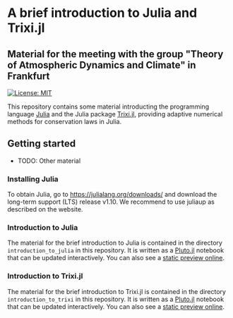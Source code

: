# A brief introduction to Julia and Trixi.jl

## Material for the meeting with the group "Theory of Atmospheric Dynamics and Climate" in Frankfurt

[![License: MIT](https://img.shields.io/badge/License-MIT-success.svg)](https://opensource.org/licenses/MIT)

This repository contains some material introducting the programming language
[Julia](https://julialang.org) and the Julia package
[Trixi.jl](https://github.com/trixi-framework/Trixi.jl), providing adaptive
numerical methods for conservation laws in Julia.


## Getting started

- TODO: Other material

### Installing Julia

To obtain Julia, go to https://julialang.org/downloads/ and download the 
long-term support (LTS) release v1.10. We recommend to use juliaup as
described on the website.

### Introduction to Julia

The material for the brief introduction to Julia is contained in the directory
`introduction_to_julia` in this repository. It is written as a
[Pluto.jl](https://github.com/fonsp/Pluto.jl) notebook that can be updated
interactively. You can also see a 
[static preview online](https://trixi-framework.github.io/talk-2025-Julia_and_Trixi_in_Frankfurt/Introduction_to_Julia.html).

### Introduction to Trixi.jl

The material for the brief introduction to Trixi.jl is contained in the directory
`introduction_to_trixi` in this repository. It is written as a
[Pluto.jl](https://github.com/fonsp/Pluto.jl) notebook that can be updated
interactively. You can also see a 
[static preview online](https://trixi-framework.github.io/talk-2025-Julia_and_Trixi_in_Frankfurt/Introduction_to_Trixi.html).
